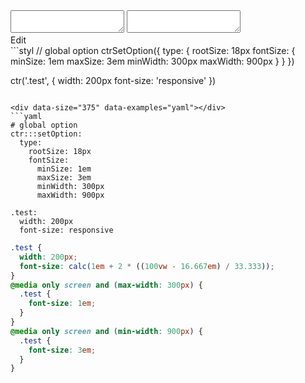 <!-- gen:false -->

<div data-size="375" class="code-cont" data-example="option-A">
    <div class="code">
        <div class="code-wrap">
            <textarea id="stylus"></textarea>
            <textarea id="css"></textarea>
            <div class="edit-code">
                <span>Edit</span>
            </div>
        </div>
    </div>
</div>


<div data-size="375" data-examples="stylus"></div>
```styl
// global option
ctrSetOption({
  type: {
    rootSize: 18px
    fontSize: {
      minSize: 1em
      maxSize: 3em
      minWidth: 300px
      maxWidth: 900px
    }
  }
})

ctr('.test', {
  width: 200px
  font-size: 'responsive'
})
```

<div data-size="375" data-examples="yaml"></div>
```yaml
# global option
ctr:::setOption:
  type:
    rootSize: 18px
    fontSize:
      minSize: 1em
      maxSize: 3em
      minWidth: 300px
      maxWidth: 900px

.test:
  width: 200px
  font-size: responsive
```

```css
.test {
  width: 200px;
  font-size: calc(1em + 2 * ((100vw - 16.667em) / 33.333));
}
@media only screen and (max-width: 300px) {
  .test {
    font-size: 1em;
  }
}
@media only screen and (min-width: 900px) {
  .test {
    font-size: 3em;
  }
}
```
<div class="cf"></div>
